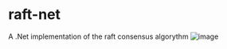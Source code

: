 # raft-net
A .Net implementation of the raft consensus algorythm
![image](https://github.com/user-attachments/assets/c0757678-ac25-439b-adc1-62789d9e4c98)
